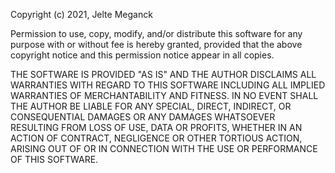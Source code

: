 Copyright (c) 2021, Jelte Meganck

Permission to use, copy, modify, and/or distribute this software for any purpose with or without fee is hereby granted, provided
that the above copyright notice and this permission notice appear in all copies.

THE SOFTWARE IS PROVIDED "AS IS" AND THE AUTHOR DISCLAIMS ALL WARRANTIES WITH REGARD TO THIS SOFTWARE
INCLUDING ALL IMPLIED WARRANTIES OF MERCHANTABILITY AND FITNESS. IN NO EVENT SHALL THE AUTHOR BE LIABLE FOR
ANY SPECIAL, DIRECT, INDIRECT, OR CONSEQUENTIAL DAMAGES OR ANY DAMAGES WHATSOEVER RESULTING FROM LOSS
OF USE, DATA OR PROFITS, WHETHER IN AN ACTION OF CONTRACT, NEGLIGENCE OR OTHER TORTIOUS ACTION, ARISING
OUT OF OR IN CONNECTION WITH THE USE OR PERFORMANCE OF THIS SOFTWARE.
